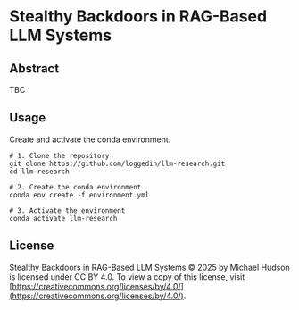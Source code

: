 # Stealthy Backdoors in RAG-Based LLM Systems

## Abstract

TBC

## Usage

Create and activate the conda environment.

```
# 1. Clone the repository
git clone https://github.com/loggedin/llm-research.git
cd llm-research

# 2. Create the conda environment
conda env create -f environment.yml

# 3. Activate the environment
conda activate llm-research
```

## License

Stealthy Backdoors in RAG-Based LLM Systems © 2025 by Michael Hudson is licensed under CC BY 4.0. To view a copy of this license, visit [https://creativecommons.org/licenses/by/4.0/](https://creativecommons.org/licenses/by/4.0/).

